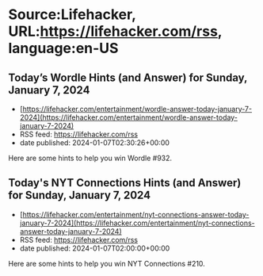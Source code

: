 # Source:Lifehacker, URL:https://lifehacker.com/rss, language:en-US

## Today’s Wordle Hints (and Answer) for Sunday, January 7, 2024
 - [https://lifehacker.com/entertainment/wordle-answer-today-january-7-2024](https://lifehacker.com/entertainment/wordle-answer-today-january-7-2024)
 - RSS feed: https://lifehacker.com/rss
 - date published: 2024-01-07T02:30:26+00:00

Here are some hints to help you win Wordle #932.

## Today's NYT Connections Hints (and Answer) for Sunday, January 7, 2024
 - [https://lifehacker.com/entertainment/nyt-connections-answer-today-january-7-2024](https://lifehacker.com/entertainment/nyt-connections-answer-today-january-7-2024)
 - RSS feed: https://lifehacker.com/rss
 - date published: 2024-01-07T02:00:00+00:00

Here are some hints to help you win NYT Connections #210.

